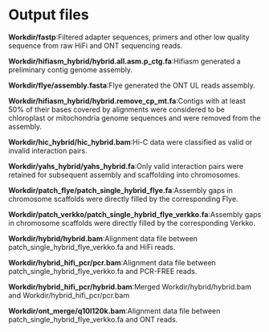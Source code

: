 # Output files
**Workdir/fastp**:Filtered adapter sequences, primers and other low quality 
sequence from raw HiFi and ONT sequencing reads.

**Workdir/hifiasm_hybrid/hybrid.all.asm.p_ctg.fa**:Hifiasm generated a preliminary contig genome assembly.

**Workdir/flye/assembly.fasta**:Flye generated the ONT UL reads assembly.

**Workdir/hifiasm_hybrid/hybrid.remove_cp_mt.fa**:Contigs with at least 50% of their bases covered by alignments were considered to be chloroplast or mitochondria genome sequences and were removed from the assembly.

**Workdir/hic_hybrid/hic_hybrid.bam**:Hi-C data were classified as valid or invalid interaction pairs.

**Workdir/yahs_hybrid/yahs_hybrid.fa**:Only valid interaction pairs were retained for subsequent assembly and scaffolding into chromosomes.

**Workdir/patch_flye/patch_single_hybrid_flye.fa**:Assembly gaps in chromosome scaffolds were directly filled by the corresponding Flye.

**Workdir/patch_verkko/patch_single_hybrid_flye_verkko.fa**:Assembly gaps in chromosome scaffolds were directly filled by the corresponding Verkko.

**Workdir/hybrid/hybrid.bam**:Alignment data file between patch_single_hybrid_flye_verkko.fa and HiFi reads.

**Workdir/hybrid_hifi_pcr/pcr.bam**:Alignment data file between patch_single_hybrid_flye_verkko.fa and PCR-FREE reads.

**Workdir/hybrid_hifi_pcr/hybrid.bam**:Merged Workdir/hybrid/hybrid.bam and Workdir/hybrid_hifi_pcr/pcr.bam

**Workdir/ont_merge/q10l120k.bam**:Alignment data file between patch_single_hybrid_flye_verkko.fa and ONT reads.